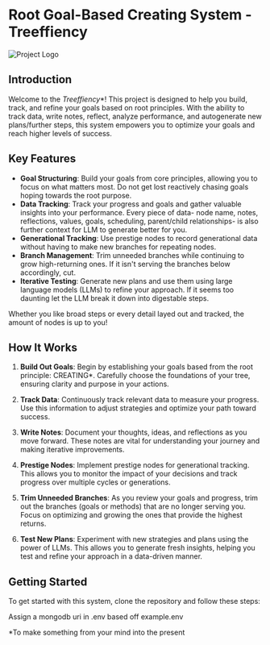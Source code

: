 # Root Goal-Based Creating System - Treeffiency

![Project Logo](https://github.com/user-attachments/assets/16816540-88a3-40af-9072-11bc94f0dc5a)

## Introduction

Welcome to the *Treeffiency**! This project is designed to help you build, track, and refine your goals based on root principles. With the ability to track data, write notes, reflect, analyze performance, and autogenerate new plans/further steps, this system empowers you to optimize your goals and reach higher levels of success.

## Key Features

- **Goal Structuring**: Build your goals from core principles, allowing you to focus on what matters most. Do not get lost reactively chasing goals hoping towards the root purpose. 
- **Data Tracking**: Track your progress and goals and gather valuable insights into your performance. Every piece of data- node name, notes, reflections, values, goals, scheduling, parent/child relationships- is also further context for LLM to generate better for you. 
- **Generational Tracking**: Use prestige nodes to record generational data without having to make new branches for repeating nodes.
- **Branch Management**: Trim unneeded branches while continuing to grow high-returning ones. If it isn't serving the branches below accordingly, cut.
- **Iterative Testing**: Generate new plans and use them using large language models (LLMs) to refine your approach. If it seems too daunting let the LLM break it down into digestable steps.

Whether you like broad steps or every detail layed out and tracked, the amount of nodes is up to you!

## How It Works

1. **Build Out Goals**: Begin by establishing your goals based from the root principle: CREATING*. Carefully choose the foundations of your tree, ensuring clarity and purpose in your actions.
   
3. **Track Data**: Continuously track relevant data to measure your progress. Use this information to adjust strategies and optimize your path toward success.
   
4. **Write Notes**: Document your thoughts, ideas, and reflections as you move forward. These notes are vital for understanding your journey and making iterative improvements.

5. **Prestige Nodes**: Implement prestige nodes for generational tracking. This allows you to monitor the impact of your decisions and track progress over multiple cycles or generations.

6. **Trim Unneeded Branches**: As you review your goals and progress, trim out the branches (goals or methods) that are no longer serving you. Focus on optimizing and growing the ones that provide the highest returns.

7. **Test New Plans**: Experiment with new strategies and plans using the power of LLMs. This allows you to generate fresh insights, helping you test and refine your approach in a data-driven manner.

## Getting Started

To get started with this system, clone the repository and follow these steps:

Assign a mongodb uri in .env based off example.env



*To make something from your mind into the present
